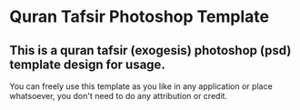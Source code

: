# Quran Tafsir Photoshop Template
This is a quran tafsir (exogesis) photoshop (psd) template design for usage.
---
You can freely use this template as you like in any application or place whatsoever, you don't need to do any attribution or credit.

